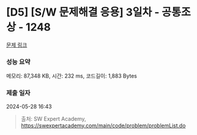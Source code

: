 # [D5] [S/W 문제해결 응용] 3일차 - 공통조상 - 1248 

[문제 링크](https://swexpertacademy.com/main/code/problem/problemDetail.do?contestProbId=AV15PTkqAPYCFAYD) 

### 성능 요약

메모리: 87,348 KB, 시간: 232 ms, 코드길이: 1,883 Bytes

### 제출 일자

2024-05-28 16:43



> 출처: SW Expert Academy, https://swexpertacademy.com/main/code/problem/problemList.do